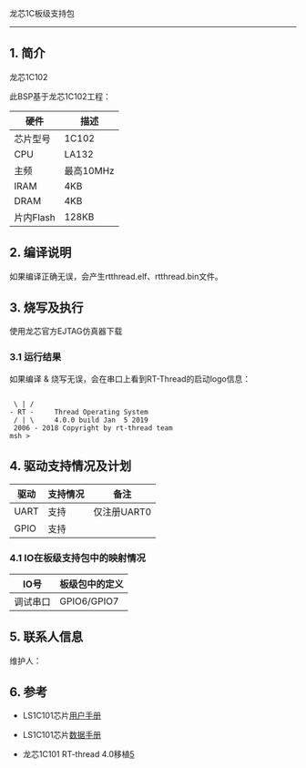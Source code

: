 龙芯1C板级支持包


---

## 1. 简介

龙芯1C102

此BSP基于龙芯1C102工程：

| 硬件 | 描述 |
| -- | -- |
|芯片型号| 1C102 |
|CPU| LA132 |
|主频| 最高10MHz |
|IRAM| 4KB |
|DRAM| 4KB |
|片内Flash| 128KB |

## 2. 编译说明

如果编译正确无误，会产生rtthread.elf、rtthread.bin文件。

## 3. 烧写及执行

使用龙芯官方EJTAG仿真器下载

### 3.1 运行结果

如果编译 & 烧写无误，会在串口上看到RT-Thread的启动logo信息：

```

 \ | /
- RT -     Thread Operating System
 / | \     4.0.0 build Jan  5 2019
 2006 - 2018 Copyright by rt-thread team
msh >

```

## 4. 驱动支持情况及计划

| 驱动 | 支持情况  |  备注  |
| ------ | ----  | :------:  |
| UART | 支持 | 仅注册UART0 |
| GPIO | 支持 |  |

### 4.1 IO在板级支持包中的映射情况

| IO号 | 板级包中的定义 |
| -- | -- |
| 调试串口 | GPIO6/GPIO7 |

## 5. 联系人信息

维护人：

## 6. 参考

* LS1C101芯片[用户手册][3]
* LS1C101芯片[数据手册][4]
* 龙芯1C101 RT-thread 4.0移植[5]

  [1]: https://www.rt-thread.org/page/download.html
  [2]: https://sourcery.mentor.com/GNUToolchain/package13851/public/mips-sde-elf/mips-2016.05-7-mips-sde-elf.exe
  [3]: http://www.loongson.cn/uploadfile/cpu/1C101/Loongson_1C101_user.pdf
  [4]: http://www.loongson.cn/uploadfile/cpu/1C101/Loongson_1C101_data.pdf
  [5]: https://gitee.com/zhuangwei123/ls1c101
